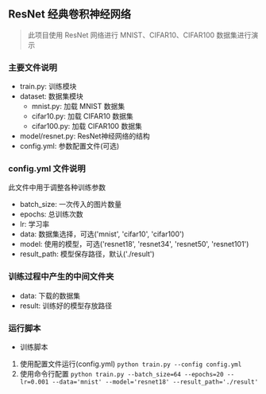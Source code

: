 ## ResNet 经典卷积神经网络

> 此项目使用 ResNet 网络进行 MNIST、CIFAR10、CIFAR100 数据集进行演示

### 主要文件说明

- train.py: 训练模块
- dataset: 数据集模块
    - mnist.py: 加载 MNIST 数据集
    - cifar10.py: 加载 CIFAR10 数据集
    - cifar100.py: 加载 CIFAR100 数据集
- model/resnet.py: ResNet神经网络的结构
- config.yml: 参数配置文件(可选)

### config.yml 文件说明

此文件中用于调整各种训练参数

- batch_size: 一次传入的图片数量
- epochs: 总训练次数
- lr: 学习率
- data: 数据集选择，可选('mnist', 'cifar10', 'cifar100')
- model: 使用的模型，可选('resnet18', 'resnet34', 'resnet50', 'resnet101')
- result_path: 模型保存路径，默认('./result')

### 训练过程中产生的中间文件夹

- data: 下载的数据集
- result: 训练好的模型存放路径

### 运行脚本

- 训练脚本
  
1. 使用配置文件运行(config.yml)
`python train.py --config config.yml`
2. 使用命令行配置
`python train.py --batch_size=64 --epochs=20 --lr=0.001 --data='mnist' --model='resnet18' --result_path='./result'`
